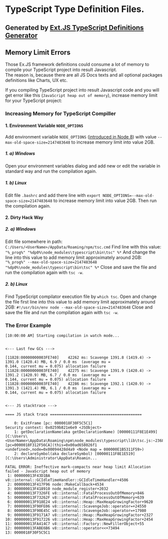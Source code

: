 # TypeScript Type Definition Files.

## Generated by [Ext.JS TypeScript Definitions Generator](https://github.com/ExtTS/generator)

## Memory Limit Errors
Those Ex.JS framework definitions could consume a lot of memory to compile your TypeScript project into result Javascript.  
The reason is, because there are all JS Docs texts and all optional packages definitions like Charts, UX etc.  

If you compiling TypeScript project into result Javascript code and you will get error like this (`JavaScript heap out of memory`), increase memory limit for your TypeScript project:

### Increasing Memory for TypeScript Compiller

#### 1. Environment Variable `NODE_OPTIONS`
Add environment variable `NODE_OPTIONS` ([introduced in Node 8](https://medium.com/the-node-js-collection/node-options-has-landed-in-8-x-5fba57af703d)) with value `--max-old-space-size=2147483648` to increase memory limit into value 2GB.

##### 1. a) Windows
Open your environment variables dialog and add new or edit the variable in standard way and run the compilation again.

##### 1. b) Linux
Edit file `.bashrc` and add there line with `export NODE_OPTIONS=--max-old-space-size=2147483648` to increase memory limit into value 2GB. Then run the compilation again.


#### 2. Dirty Hack Way

##### 2. a) Windows
Edit file somewhere in path: 
`C:/Users/<UserName>/AppData/Roaming/npm/tsc.cmd`
Find line with this value: 
`"%_prog%" "%dp0%\node_modules\typescript\bin\tsc" %*`
And change the line into this value to add memory limit approximately around 2GB:
`"%_prog%" --max-old-space-size=2147483648 "%dp0%\node_modules\typescript\bin\tsc" %*`
Close and save the file and run the compilation again with `tsc -w`.

##### 2. b) Linux
Find TypeScript compilator execution file by `which tsc`.
Open and change the file first line into this value to add memory limit approximately around 2GB:
`#!/usr/bin/env node --max-old-space-size=2147483648`
Close and save the file and run the compilation again with `tsc -w`.

### The Error Example
```
[10:00:00 AM] Starting compilation in watch mode...


<--- Last few GCs --->

[11828:00000000003FE740]    42262 ms: Scavenge 1391.8 (1419.4) -> 1391.0 (1420.4) MB, 6.9 / 0.0 ms  (average mu =
0.144, current mu = 0.075) allocation failure
[11828:00000000003FE740]    42275 ms: Scavenge 1391.9 (1420.4) -> 1391.2 (1420.9) MB, 6.7 / 0.0 ms  (average mu =
0.144, current mu = 0.075) allocation failure
[11828:00000000003FE740]    42286 ms: Scavenge 1392.1 (1420.9) -> 1391.3 (1421.4) MB, 6.1 / 0.0 ms  (average mu =
0.144, current mu = 0.075) allocation failure


<--- JS stacktrace --->

==== JS stack trace =========================================

    0: ExitFrame [pc: 0000018F30F5C5C1]
Security context: 0x0259b821e6e9 <JSObject>
    1: getDeclarationName(aka getDeclarationName) [00000111F8E1E499] [C:\Users\<UserName>\AppData\Roaming\npm\node_modules\typescript\lib\tsc.js:~23681] [pc=0000018F312F56CA](this=0x00ad658026f1 <undefined>,node=0x00094428d4a9 <Node map = 000000E1B5311F59>)
    2: declareSymbol(aka declareSymbol) [00000111F8E1E519] [C:\Users\Administrator\AppData\Roamin...

FATAL ERROR: Ineffective mark-compacts near heap limit Allocation failed - JavaScript heap out of memory
 1: 000000013F43D1BA v8::internal::GCIdleTimeHandler::GCIdleTimeHandler+4506
 2: 000000013F417F96 node::MakeCallback+4534
 3: 000000013F418910 node_module_register+2032
 4: 000000013F7326FE v8::internal::FatalProcessOutOfMemory+846
 5: 000000013F73262F v8::internal::FatalProcessOutOfMemory+639
 6: 000000013F918E24 v8::internal::Heap::MaxHeapGrowingFactor+9620
 7: 000000013F90FE06 v8::internal::ScavengeJob::operator=+24550
 8: 000000013F90E45C v8::internal::ScavengeJob::operator=+17980
 9: 000000013F9171A7 v8::internal::Heap::MaxHeapGrowingFactor+2327
10: 000000013F917226 v8::internal::Heap::MaxHeapGrowingFactor+2454
11: 000000013FA414C7 v8::internal::Factory::NewFillerObject+55
12: 000000013FABE6B6 v8::internal::operator<<+73494
13: 0000018F30F5C5C1
```
